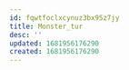 ```yaml
---
id: fqwtfoclxcynuz3bx95z7jy
title: Monster_tur
desc: ''
updated: 1681956176290
created: 1681956176290
---
```


